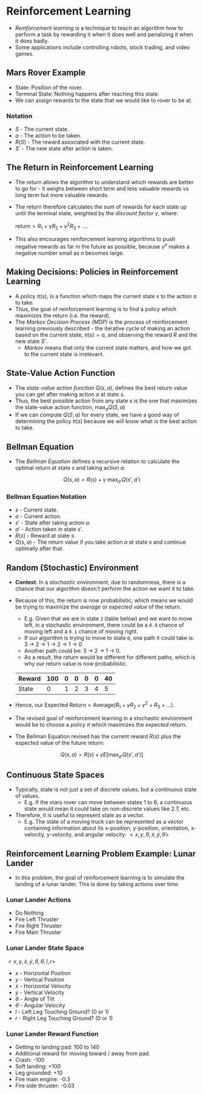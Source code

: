 # Reinforcement Learning

- *Reinforcement learning* is a technique to teach an algorithm how to perform a task by rewarding it when it does well and penalizing it when it does badly.
- Some applications include controlling robots, stock trading, and video games.

## Mars Rover Example

- State: Position of the rover.
- Terminal State: Nothing happens after reaching this state.
- We can assign rewards to the state that we would like to rover to be at.

### Notation

- $S$ - The current state.
- $a$ - The action to be taken.
- $R(S)$ - The reward associated with the current state.
- $S'$ - The new state after action is taken.

## The Return in Reinforcement Learning

- The *return* allows the algorithm to understand which rewards are better to go for - it weighs between short term and less valuable rewards vs long term but more valuable rewards.
- The return therefore calculates the sum of rewards for each state up until the terminal state, weighted by the *discount factor* $\gamma$, where:

    $\text{return} = R_1 + \gamma R_2 + \gamma^2 R_3 + ...$.

- This also encourages reinforcement learning algorithms to push negative rewards as far in the future as possible, because $\gamma^n$ makes a negative number small as $n$ becomes large.

## Making Decisions: Policies in Reinforcement Learning

- A policy $\pi(s)$, is a function which maps the current state $s$ to the action $a$ to take.
- Thus, the goal of reinforcement learning is to find a policy which maximizes the return (i.e. the reward).
- The *Markov Decision Process (MDP)* is the process of reinforcement learning previously described - the iterative cycle of making an action based on the current state, $\pi(s) = a$, and observing the reward $R$ and the new state $S'$.
  - *Markov* means that only the current state matters, and how we got to the current state is irrelevant.

## State-Value Action Function

- The *state-value action function* $Q(s, a)$, defines the best return value you can get after making action $a$ at state $s$.
- Thus, the best possible action from any state $s$ is the one that maximizes the state-value action function, $\text{max}_{a}Q(S, a)$
- If we can compute $Q(S, a)$ for every state, we have a good way of determining the policy $\pi(s)$ because we will know what is the best action to take.

## Bellman Equation

- The *Bellman Equation* defines a recursive relation to calculate the optimal return at state $s$ and taking action $a$.

$$Q(s, a) = R(s) + \gamma \text{ max}_{a'} Q(s', a')$$

### Bellman Equation Notation

- $s$ - Current state.
- $a$ - Current action.
- $s'$ - State after taking action $a$.
- $a'$ - Action taken in state $s'$.
- $R(s)$ - Reward at state $s$.
- $Q(s, a)$ - The return value if you take action $a$ at state $s$ and continue optimally after that.

## Random (Stochastic) Environment

- **Context**: In a *stochastic environment*, due to randomness, there is a chance that our algorithm doesn't perform the action we want it to take.
- Because of this, the return is now probabilistic, which means we would be trying to maximize the *average* or *expected value* of the return.
  - E.g. Given that we are in state `3` (table below) and we want to move left, in a stochastic environment, there could be a `0.9` chance of moving left and a `0.1` chance of moving right.
  - If our algorithm is trying to move to state `0`, one path it could take is: 3 → 2 → 1 → 2 → 1 → 0.
  - Another path could be: 3 → 2 → 1 → 0.
  - As a result, the return would be different for different paths, which is why our return value is now probabilistic.

  | Reward | 100 | 0 | 0 | 0 | 0 | 40 |
  |--------|-----|---|---|---|---|----|
  | State  | 0   | 1 | 2 | 3 | 4 | 5  |

- Hence, our $\text{Expected Return} = \text{Average}(R_1 + \gamma R_2 + \gamma^2 + R_3 + ...)$.
- The revised goal of reinforcement learning in a stochastic environment would be to choose a *policy* $\pi$ which maximizes the *expected* return.
- The Bellman Equation revised has the current reward $R(s)$ plus the expected value of the future return:

$$Q(s, a) = R(s) + \gamma E[\text{max}_{a'} Q(s', a')]$$

## Continuous State Spaces

- Typically, state is not just a set of discrete values, but a *continuous* state of values.
  - E.g. If the mars rover can move between states 1 to 6, a continuous state would mean it could take on non-discrete values like 2.7, etc.
- Therefore, it is useful to represent state as a vector.
  - E.g. The state of a moving truck can be represented as a vector containing information about its x-position, y-position, orientation, x-velocity, y-velocity, and angular velocity: $<x, y, \theta, \dot{x}, \dot{y}, \dot{\theta}>$

## Reinforcement Learning Problem Example: Lunar Lander

- In this problem, the goal of reinforcement learning is to simulate the landing of a lunar lander. This is done by taking actions over time.

### Lunar Lander Actions

- Do Nothing
- Fire Left Thruster
- Fire Right Thruster
- Fire Main Thruster

### Lunar Lander State Space

$<x, y, \dot{x}, \dot{y}, \theta, \dot{\theta}, l, r>$

- $x$ - Horizontal Position
- $y$ - Vertical Position
- $\dot{x}$ - Horizontal Velocity
- $\dot{y}$ - Vertical Velocity
- $\theta$ - Angle of Tilt
- $\dot{\theta}$ - Angular Velocity
- $l$ - Left Leg Touching Ground? (0 or 1)
- $r$ - Right Leg Touching Ground? (0 or 1)

### Lunar Lander Reward Function

- Getting to landing pad: 100 to 140
- Additional reward for moving toward / away from pad.
- Crash: -100
- Soft landing: +100
- Leg grounded: +10
- Fire main engine: -0.3
- Fire side thruster: -0.03
